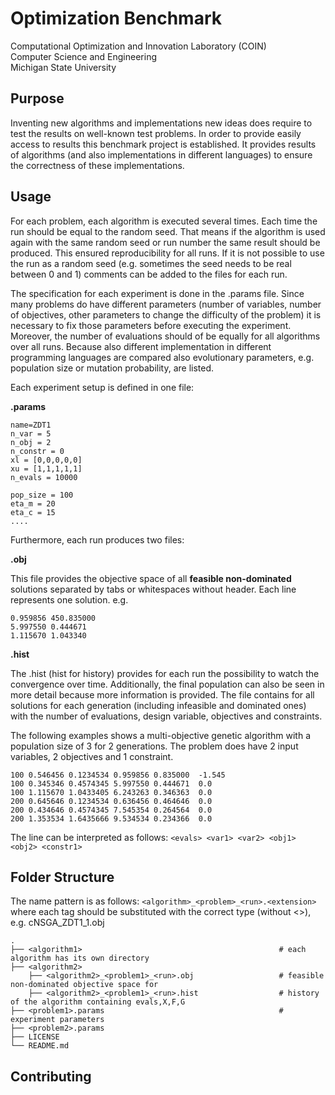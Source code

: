 
# Optimization Benchmark

Computational Optimization and Innovation Laboratory (COIN)<br/>
Computer Science and Engineering <br/>
Michigan State University <br/>


## Purpose

Inventing new algorithms and implementations new ideas does require to test the results on well-known test problems. In order to provide easily access to results this benchmark project is established. It provides results of algorithms (and also implementations in different languages) to ensure the correctness of these implementations.



## Usage

For each problem, each algorithm is executed several times. Each time the run should be equal to the random seed. That means if the algorithm is used again with the same random seed or run number the same result should be produced. This ensured reproducibility for all runs. If it is not possible to use the run as a random seed (e.g. sometimes the seed needs to be real between 0 and 1) comments can be added to the files for each run.

The specification for each experiment is done in the <problem>.params file. Since many problems do have different parameters (number of variables, number of objectives, other parameters to change the difficulty of the problem) it is necessary to fix those parameters before executing the experiment. Moreover, the number of evaluations should of be equally for all algorithms over all runs. Because also different implementation in different programming languages are compared also evolutionary parameters, e.g. population size or mutation probability, are listed.

Each experiment setup is defined in one file:

__.params__
```
name=ZDT1
n_var = 5
n_obj = 2
n_constr = 0
xl = [0,0,0,0,0]
xu = [1,1,1,1,1]
n_evals = 10000

pop_size = 100
eta_m = 20
eta_c = 15
....
```

Furthermore, each run produces two files:

__.obj__

This file provides the objective space of all __feasible non-dominated__ solutions separated by tabs or whitespaces without header. Each line represents one solution.
        e.g.

```
0.959856 450.835000
5.997550 0.444671
1.115670 1.043340
```

__.hist__

The .hist (hist for history) provides for each run the possibility to watch the convergence over time. Additionally, the final population can also be seen in more detail because more information is provided. 
The file contains for all solutions for each generation (including infeasible and dominated ones) with the number of evaluations, design variable, objectives and constraints.

The following examples shows a multi-objective genetic algorithm with a population size of 3 for 2 generations.
The problem does have 2 input variables, 2 objectives and 1 constraint.

```
100 0.546456 0.1234534 0.959856 0.835000  -1.545
100 0.345346 0.4574345 5.997550 0.444671  0.0
100 1.115670 1.0433405 6.243263 0.346363  0.0
200 0.645646 0.1234534 0.636456 0.464646  0.0
200 0.434646 0.4574345 7.545354 0.264564  0.0
200 1.353534 1.6435666 9.534534 0.234366  0.0
```

The line can be interpreted as follows: ```<evals> <var1> <var2> <obj1> <obj2> <constr1>```


## Folder Structure


The name pattern is as follows: ```<algorithm>_<problem>_<run>.<extension>``` where each tag should be substituted with the correct type (without <>), e.g. cNSGA_ZDT1_1.obj

    .
    ├── <algorithm1>                                            # each algorithm has its own directory
    ├── <algorithm2>     
        ├── <algorithm2>_<problem1>_<run>.obj                   # feasible non-dominated objective space for
        ├── <algorithm2>_<problem1>_<run>.hist                  # history of the algorithm containing evals,X,F,G
    ├── <problem1>.params                                       # experiment parameters
    ├── <problem2>.params                      
    ├── LICENSE
    └── README.md



## Contributing


